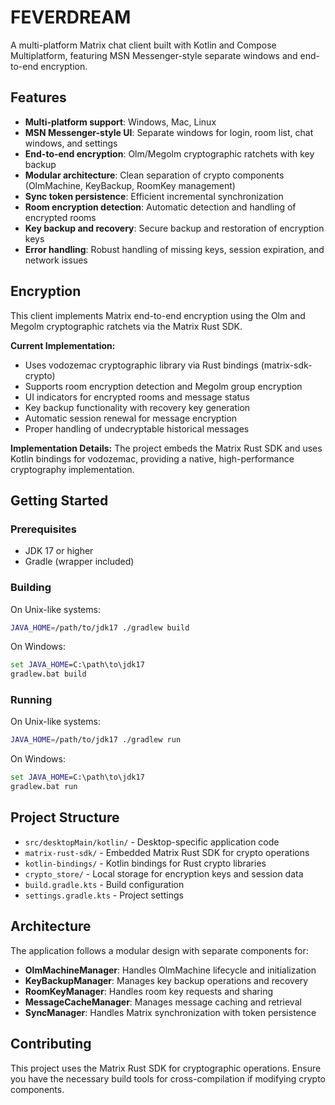 # FEVERDREAM

A multi-platform Matrix chat client built with Kotlin and Compose Multiplatform, featuring MSN Messenger-style separate windows and end-to-end encryption.

## Features

- **Multi-platform support**: Windows, Mac, Linux
- **MSN Messenger-style UI**: Separate windows for login, room list, chat windows, and settings
- **End-to-end encryption**: Olm/Megolm cryptographic ratchets with key backup
- **Modular architecture**: Clean separation of crypto components (OlmMachine, KeyBackup, RoomKey management)
- **Sync token persistence**: Efficient incremental synchronization
- **Room encryption detection**: Automatic detection and handling of encrypted rooms
- **Key backup and recovery**: Secure backup and restoration of encryption keys
- **Error handling**: Robust handling of missing keys, session expiration, and network issues

## Encryption

This client implements Matrix end-to-end encryption using the Olm and Megolm cryptographic ratchets via the Matrix Rust SDK.

**Current Implementation:**

- Uses vodozemac cryptographic library via Rust bindings (matrix-sdk-crypto)
- Supports room encryption detection and Megolm group encryption
- UI indicators for encrypted rooms and message status
- Key backup functionality with recovery key generation
- Automatic session renewal for message encryption
- Proper handling of undecryptable historical messages

**Implementation Details:** The project embeds the Matrix Rust SDK and uses Kotlin bindings for vodozemac, providing a native, high-performance cryptography implementation.

## Getting Started

### Prerequisites

- JDK 17 or higher
- Gradle (wrapper included)

### Building

On Unix-like systems:

```bash
JAVA_HOME=/path/to/jdk17 ./gradlew build
```

On Windows:

```cmd
set JAVA_HOME=C:\path\to\jdk17
gradlew.bat build
```

### Running

On Unix-like systems:

```bash
JAVA_HOME=/path/to/jdk17 ./gradlew run
```

On Windows:

```cmd
set JAVA_HOME=C:\path\to\jdk17
gradlew.bat run
```

## Project Structure

- `src/desktopMain/kotlin/` - Desktop-specific application code
- `matrix-rust-sdk/` - Embedded Matrix Rust SDK for crypto operations
- `kotlin-bindings/` - Kotlin bindings for Rust crypto libraries
- `crypto_store/` - Local storage for encryption keys and session data
- `build.gradle.kts` - Build configuration
- `settings.gradle.kts` - Project settings

## Architecture

The application follows a modular design with separate components for:

- **OlmMachineManager**: Handles OlmMachine lifecycle and initialization
- **KeyBackupManager**: Manages key backup operations and recovery
- **RoomKeyManager**: Handles room key requests and sharing
- **MessageCacheManager**: Manages message caching and retrieval
- **SyncManager**: Handles Matrix synchronization with token persistence

## Contributing

This project uses the Matrix Rust SDK for cryptographic operations. Ensure you have the necessary build tools for cross-compilation if modifying crypto components.

